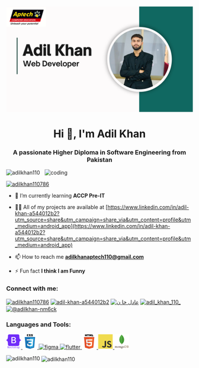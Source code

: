 ![logo](https://github.com/Adilkhan110/Adilkhan110/blob/main/github%20banner.png)
<h1 align="center">Hi 👋, I'm Adil Khan</h1>
<h3 align="center">A passionate Higher Diploma in Software Engineering from Pakistan</h3>

<img align="right" alt="coding" width="400" src="https://camo.githubusercontent.com/a615ccee1fede08a3322b260a6c9b09fa7c9d76bb410469650b284ebebcaef57/68747470733a2f2f692e70696e696d672e636f6d2f6f726967696e616c732f65382f66342f35332f65386634353334363961336563393765636433353464663436356437333931332e676966">

<p align="left"> <img src="https://komarev.com/ghpvc/?username=adilkhan110&label=Profile%20views&color=0e75b6&style=flat" alt="adilkhan110" /> </p>

<p align="left"> <a href="https://twitter.com/adilkhan110786" target="blank"><img src="https://img.shields.io/twitter/follow/adilkhan110786?logo=twitter&style=for-the-badge" alt="adilkhan110786" /></a> </p>

- 🌱 I’m currently learning **ACCP Pre-IT**

- 👨‍💻 All of my projects are available at [https://www.linkedin.com/in/adil-khan-a544012b2?utm_source=share&utm_campaign=share_via&utm_content=profile&utm_medium=android_app](https://www.linkedin.com/in/adil-khan-a544012b2?utm_source=share&utm_campaign=share_via&utm_content=profile&utm_medium=android_app)

- 📫 How to reach me **adilkhanaptech110@gmail.com**

- ⚡ Fun fact **I think I am Funny**

<h3 align="left">Connect with me:</h3>
<p align="left">
<a href="https://twitter.com/adilkhan110786" target="blank"><img align="center" src="https://raw.githubusercontent.com/rahuldkjain/github-profile-readme-generator/master/src/images/icons/Social/twitter.svg" alt="adilkhan110786" height="30" width="40" /></a>
<a href="https://linkedin.com/in/adil-khan-a544012b2" target="blank"><img align="center" src="https://raw.githubusercontent.com/rahuldkjain/github-profile-readme-generator/master/src/images/icons/Social/linked-in-alt.svg" alt="adil-khan-a544012b2" height="30" width="40" /></a>
<a href="https://fb.com/عادل خا ن" target="blank"><img align="center" src="https://raw.githubusercontent.com/rahuldkjain/github-profile-readme-generator/master/src/images/icons/Social/facebook.svg" alt="عادل خا ن" height="30" width="40" /></a>
<a href="https://instagram.com/adil_khan_110_" target="blank"><img align="center" src="https://raw.githubusercontent.com/rahuldkjain/github-profile-readme-generator/master/src/images/icons/Social/instagram.svg" alt="adil_khan_110_" height="30" width="40" /></a>
<a href="https://www.youtube.com/c/@adilkhan-nm6ck" target="blank"><img align="center" src="https://raw.githubusercontent.com/rahuldkjain/github-profile-readme-generator/master/src/images/icons/Social/youtube.svg" alt="@adilkhan-nm6ck" height="30" width="40" /></a>
</p>

<h3 align="left">Languages and Tools:</h3>
<p align="left"> <a href="https://getbootstrap.com" target="_blank" rel="noreferrer"> <img src="https://raw.githubusercontent.com/devicons/devicon/master/icons/bootstrap/bootstrap-plain-wordmark.svg" alt="bootstrap" width="40" height="40"/> </a> <a href="https://www.w3schools.com/css/" target="_blank" rel="noreferrer"> <img src="https://raw.githubusercontent.com/devicons/devicon/master/icons/css3/css3-original-wordmark.svg" alt="css3" width="40" height="40"/> </a> <a href="https://www.figma.com/" target="_blank" rel="noreferrer"> <img src="https://www.vectorlogo.zone/logos/figma/figma-icon.svg" alt="figma" width="40" height="40"/> </a> <a href="https://flutter.dev" target="_blank" rel="noreferrer"> <img src="https://www.vectorlogo.zone/logos/flutterio/flutterio-icon.svg" alt="flutter" width="40" height="40"/> </a> <a href="https://www.w3.org/html/" target="_blank" rel="noreferrer"> <img src="https://raw.githubusercontent.com/devicons/devicon/master/icons/html5/html5-original-wordmark.svg" alt="html5" width="40" height="40"/> </a> <a href="https://developer.mozilla.org/en-US/docs/Web/JavaScript" target="_blank" rel="noreferrer"> <img src="https://raw.githubusercontent.com/devicons/devicon/master/icons/javascript/javascript-original.svg" alt="javascript" width="40" height="40"/> </a> <a href="https://www.mongodb.com/" target="_blank" rel="noreferrer"> <img src="https://raw.githubusercontent.com/devicons/devicon/master/icons/mongodb/mongodb-original-wordmark.svg" alt="mongodb" width="40" height="40"/> </a> </p>

<p><img align="left" src="https://github-readme-stats.vercel.app/api/top-langs?username=adilkhan110&show_icons=true&locale=en&layout=compact" alt="adilkhan110" /></p>

<p>&nbsp;<img align="center" src="https://github-readme-stats.vercel.app/api?username=adilkhan110&show_icons=true&locale=en" alt="adilkhan110" /></p>


